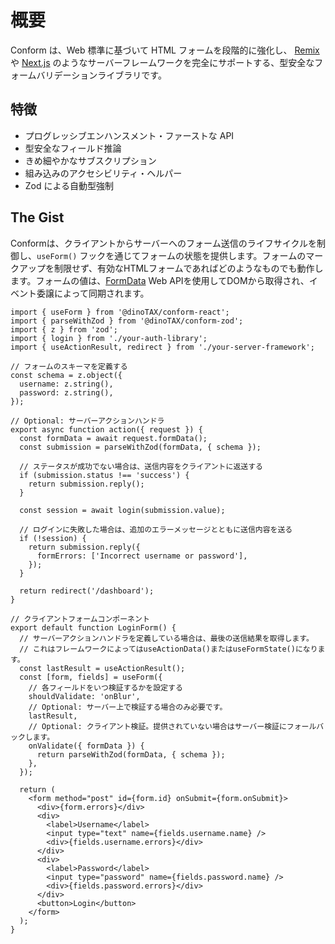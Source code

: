 # 概要

Conform は、Web 標準に基づいて HTML フォームを段階的に強化し、 [Remix](https://remix.run) や [Next.js](https://nextjs.org) のようなサーバーフレームワークを完全にサポートする、型安全なフォームバリデーションライブラリです。

## 特徴

- プログレッシブエンハンスメント・ファーストな API
- 型安全なフィールド推論
- きめ細やかなサブスクリプション
- 組み込みのアクセシビリティ・ヘルパー
- Zod による自動型強制

## The Gist

Conformは、クライアントからサーバーへのフォーム送信のライフサイクルを制御し、`useForm()` フックを通じてフォームの状態を提供します。フォームのマークアップを制限せず、有効なHTMLフォームであればどのようなものでも動作します。フォームの値は、[FormData](https://developer.mozilla.org/en-US/docs/Web/API/FormData) Web APIを使用してDOMから取得され、イベント委譲によって同期されます。

```tsx
import { useForm } from '@dinoTAX/conform-react';
import { parseWithZod } from '@dinoTAX/conform-zod';
import { z } from 'zod';
import { login } from './your-auth-library';
import { useActionResult, redirect } from './your-server-framework';

// フォームのスキーマを定義する
const schema = z.object({
  username: z.string(),
  password: z.string(),
});

// Optional: サーバーアクションハンドラ
export async function action({ request }) {
  const formData = await request.formData();
  const submission = parseWithZod(formData, { schema });

  // ステータスが成功でない場合は、送信内容をクライアントに返送する
  if (submission.status !== 'success') {
    return submission.reply();
  }

  const session = await login(submission.value);

  // ログインに失敗した場合は、追加のエラーメッセージとともに送信内容を送る
  if (!session) {
    return submission.reply({
      formErrors: ['Incorrect username or password'],
    });
  }

  return redirect('/dashboard');
}

// クライアントフォームコンポーネント
export default function LoginForm() {
  // サーバーアクションハンドラを定義している場合は、最後の送信結果を取得します。
  // これはフレームワークによってはuseActionData()またはuseFormState()になります。
  const lastResult = useActionResult();
  const [form, fields] = useForm({
    // 各フィールドをいつ検証するかを設定する
    shouldValidate: 'onBlur',
    // Optional: サーバー上で検証する場合のみ必要です。
    lastResult,
    // Optional: クライアント検証。提供されていない場合はサーバー検証にフォールバックします。
    onValidate({ formData }) {
      return parseWithZod(formData, { schema });
    },
  });

  return (
    <form method="post" id={form.id} onSubmit={form.onSubmit}>
      <div>{form.errors}</div>
      <div>
        <label>Username</label>
        <input type="text" name={fields.username.name} />
        <div>{fields.username.errors}</div>
      </div>
      <div>
        <label>Password</label>
        <input type="password" name={fields.password.name} />
        <div>{fields.password.errors}</div>
      </div>
      <button>Login</button>
    </form>
  );
}
```
